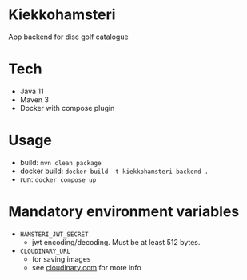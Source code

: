 # Kiekkohamsteri
App backend for disc golf catalogue

# Tech
- Java 11
- Maven 3
- Docker with compose plugin

# Usage
- build: `mvn clean package`
- docker build: `docker build -t kiekkohamsteri-backend .`
- run: `docker compose up`

# Mandatory environment variables
- `HAMSTERI_JWT_SECRET` 
  - jwt encoding/decoding. Must be at least 512 bytes.
- `CLOUDINARY_URL`
  - for saving images
  - see [cloudinary.com](https://cloudinary.com/) for more info
